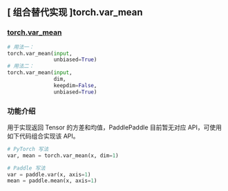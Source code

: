 ## [ 组合替代实现 ]torch.var_mean

### [torch.var_mean](https://pytorch.org/docs/stable/generated/torch.var_mean.html?highlight=var_mean#torch.var_mean)
```python
# 用法一：
torch.var_mean(input,
               unbiased=True)
# 用法二：
torch.var_mean(input,
               dim,
               keepdim=False,
               unbiased=True)
```

### 功能介绍
用于实现返回 Tensor 的方差和均值，PaddlePaddle 目前暂无对应 API，可使用如下代码组合实现该 API。

```python
# PyTorch 写法
var, mean = torch.var_mean(x, dim=1)

# Paddle 写法
var = paddle.var(x, axis=1)
mean = paddle.mean(x, axis=1)
```
